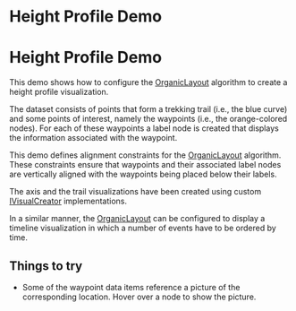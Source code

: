 <!--
 //////////////////////////////////////////////////////////////////////////////
 // @license
 // This file is part of yFiles for HTML 2.6.0.4.
 // Use is subject to license terms.
 //
 // Copyright (c) 2000-2024 by yWorks GmbH, Vor dem Kreuzberg 28,
 // 72070 Tuebingen, Germany. All rights reserved.
 //
 //////////////////////////////////////////////////////////////////////////////
-->
# Height Profile Demo

# Height Profile Demo

This demo shows how to configure the [OrganicLayout](https://docs.yworks.com/yfileshtml/#/api/OrganicLayout) algorithm to create a height profile visualization.

The dataset consists of points that form a trekking trail (i.e., the blue curve) and some points of interest, namely the waypoints (i.e., the orange-colored nodes). For each of these waypoints a label node is created that displays the information associated with the waypoint.

This demo defines alignment constraints for the [OrganicLayout](https://docs.yworks.com/yfileshtml/#/api/OrganicLayout) algorithm. These constraints ensure that waypoints and their associated label nodes are vertically aligned with the waypoints being placed below their labels.

The axis and the trail visualizations have been created using custom [IVisualCreator](https://docs.yworks.com/yfileshtml/#/api/IVisualCreator) implementations.

In a similar manner, the [OrganicLayout](https://docs.yworks.com/yfileshtml/#/api/OrganicLayout) can be configured to display a timeline visualization in which a number of events have to be ordered by time.

## Things to try

- Some of the waypoint data items reference a picture of the corresponding location. Hover over a node to show the picture.
